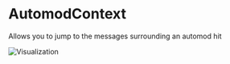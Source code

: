 # AutomodContext

Allows you to jump to the messages surrounding an automod hit

![Visualization](https://github.com/Vendicated/Vencord/assets/61953774/d13740c8-2062-4553-b975-82fd3d6cc08b)

